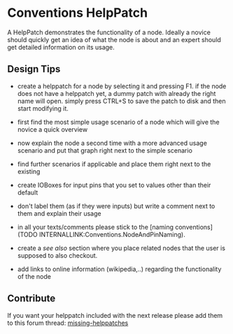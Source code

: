 # Conventions HelpPatch
A HelpPatch demonstrates the functionality of a node. Ideally a novice should quickly get an idea of what the node is about and an expert should get detailed information on its usage.   

## Design Tips

* create a helppatch for a node by selecting it and pressing F1. if the node does not have a helppatch yet, a dummy patch with already the right name will open. simply press CTRL+S to save the patch to disk and then start modifying it.  

* first find the most simple usage scenario of a node which will give the novice a quick overview  
* now explain the node a second time with a more advanced usage scenario and put that graph right next to the simple scenario  
* find further scenarios if applicable and place them right next to the existing  

* create IOBoxes for input pins that you set to values other than their default  
* don't label them (as if they were inputs) but write a comment next to them and explain their usage  

* in all your texts/comments please stick to the [naming conventions](TODO INTERNALLINK:Conventions.NodeAndPinNaming).  
* create a *see also* section where you place related nodes that the user is supposed to also checkout.   
* add links to online information (wikipedia,..) regarding the functionality of the node  

## Contribute
If you want your helppatch included with the next release please add them to this forum thread: <a href="https://discourse.vvvv.org/t/missing-helppatches" class="extURL forum" target="_blank">missing-helppatches</a>